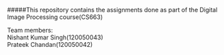 #####This repository contains the assignments done as part of the Digital Image Processing course(CS663)<br>

Team members: <br>
Nishant Kumar Singh(120050043)    
Prateek Chandan(120050042)
